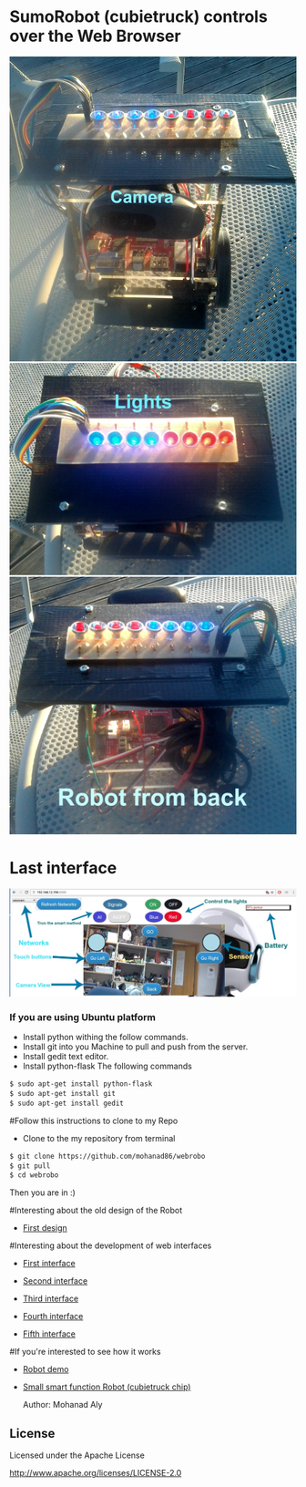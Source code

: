 # SumoRobot (cubietruck) controls over the Web Browser 


![alt text](https://github.com/mohanad86/webrobo/blob/master/images/20160905_1907492.jpg)
![alt text](https://github.com/mohanad86/webrobo/blob/master/images/20160905_1907542.jpg)
![alt text](https://github.com/mohanad86/webrobo/blob/master/images/20160905_1908032.jpg)


# Last interface
![alt text](https://github.com/mohanad86/webrobo/blob/master/images/Screenshot%20from%202016-09-05%2018-54-53.jpg)


### If you are using Ubuntu platform
 
- Install python withing the follow commands.
- Install git into you Machine to pull and push from the server.
- Install gedit text editor.
- Install python-flask
The following commands
```sh
$ sudo apt-get install python-flask
$ sudo apt-get install git
$ sudo apt-get install gedit
```
#Follow this instructions to clone to my Repo
- Clone to the my repository from terminal
```sh 
$ git clone https://github.com/mohanad86/webrobo
$ git pull 
$ cd webrobo
``` 
Then you are in :)

#Interesting about the old design of the Robot

* [First design](https://github.com/mohanad86/webrobo/blob/master/images/20160418_192127.jpg)


#Interesting about the development of web interfaces

* [First interface](https://github.com/mohanad86/webrobo/blob/master/images/Screenshot_2016-04-18-14-17-35.png)

* [Second interface](https://github.com/mohanad86/webrobo/blob/master/images/Screenshot_2016-04-18-19-24-58.jpg) 

* [Third interface](https://github.com/mohanad86/webrobo/blob/master/images/Screenshot_2016-04-16-04-50-56.png)

* [Fourth interface](https://github.com/mohanad86/webrobo/blob/master/images/Screenshot%20from%202016-04-22%2019-48-34.jpg)

* [Fifth interface](https://github.com/mohanad86/webrobo/blob/master/images/Screenshot%20from%202016-05-03%2017-39-09.jpg)

#If you're interested to see how it works

* [Robot demo](https://www.youtube.com/watch?v=mJhIETEOKiQ)

* [Small smart function Robot (cubietruck chip)](https://www.youtube.com/watch?v=UfGA6fSdwqc) 
 
 






    Author: Mohanad Aly 

License
----
Licensed under the Apache License

http://www.apache.org/licenses/LICENSE-2.0
